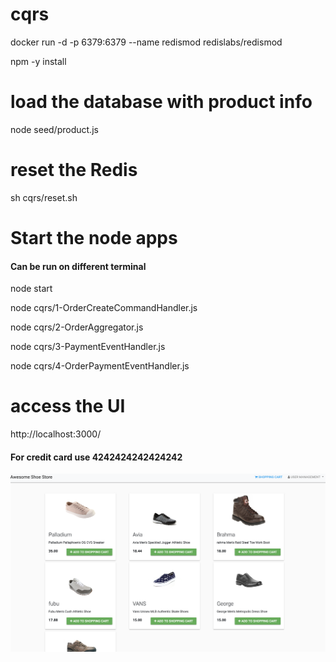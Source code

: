 # cqrs

docker run -d -p 6379:6379 --name redismod redislabs/redismod

npm -y install 

# load the database with product info
node seed/product.js 

# reset the Redis 
sh cqrs/reset.sh 

# Start the node apps

#### Can be run on different terminal

node  start 

node cqrs/1-OrderCreateCommandHandler.js

node cqrs/2-OrderAggregator.js

node cqrs/3-PaymentEventHandler.js

node cqrs/4-OrderPaymentEventHandler.js

# access the UI
http://localhost:3000/

#### For credit card use 4242424242424242

![alt text](images/sreenshot.png)
